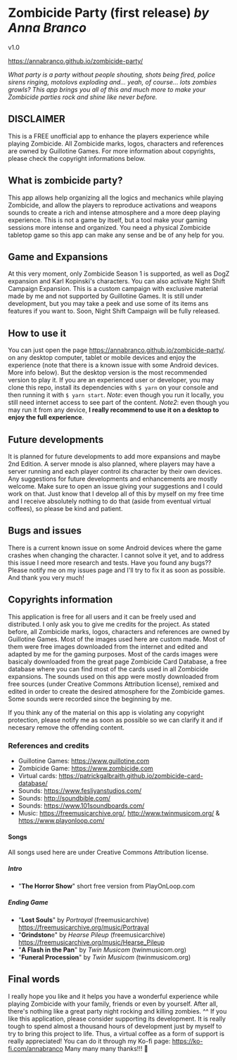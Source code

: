 # Zombicide Party (first release) _by Anna Branco_
v1.0

<https://annabranco.github.io/zombicide-party/>

_What party is a party without people shouting, shots being fired, police sirens ringing, motolovs exploding and... yeah, of course... lots zombies growls?
This app brings you all of this and much more to make your Zombicide parties rock and shine like never before._

## DISCLAIMER

This is a FREE unofficial app to enhance the players experience while playing Zombicide. All Zombicide marks, logos, characters and references are owned by Guillotine Games.
For more information about copyrights, please check the copyright informations below.

## What is zombicide party?

This app allows help organizing all the logics and mechanics while playing Zombicide, and allow the players to reproduce activations and weapons sounds to create a rich and intense atmosphere and a more deep playing experience.
This is not a game by itself, but a tool make your gaming sessions more intense and organized. You need a physical Zombicide tabletop game so this app can make any sense and be of any help for you.

## Game and Expansions

At this very moment, only Zombicide Season 1 is supported, as well as DogZ expansion and Karl Kopinski's characters. You can also activate Night Shift Campaign Expansion. This is a custom campaign with exclusive material made by me and not supported by Guillotine Games. It is still under development, but you may take a peek and use some of its items ans features if you want to. Soon, Night Shift Campaign will be fully released.

## How to use it

You can just open the page <https://annabranco.github.io/zombicide-party/>. on any desktop computer, tablet or mobile devices and enjoy the experience (note that there is a known issue with some Android devices. More info below). But the desktop version is the most recommended version to play it.
If you are an experienced user or developer, you may clone this repo, install its dependencies with `$ yarn` on your console and then running it with `$ yarn start`.
*Note*: even though you run it locally, you still need internet access to see part of the content.
*Note2*: even though you may run it from any device, **I really recommend to use it on a desktop to enjoy the full experience**.

## Future developments

It is planned for future developments to add more expansions and maybe 2nd Edition.
A server mnode is also planned, where players may have a server running and each player control its character by
their own devices. Any suggestions for future developments and enhancements are mostly welcome. Make sure to open an issue giving your suggestions and I could work on that. Just know that I develop all of this by myself on my free time and I receive absolutely nothing to do that (aside from eventual virtual coffees), so please be kind and patient.

## Bugs and issues

There is a current known issue on some Android devices where the game crashes when changing the character. I cannot solve it yet, and to address this issue I need more research and tests.
Have you found any bugs?? Please notify me on my issues page and I'll try to fix it as soon as possible.
And thank you very much!

## Copyrights information

This application is free for all users and it can be freely used and distributed. I only ask you to give me credits for the project.
As stated before, all Zombicide marks, logos, characters and references are owned by Guillotine Games.
Most of the images used here are custom made. Most of them were free images downloaded from the internet and edited and adapted by me for the gaming purposes.
Most of the cards images were basicaly downloaded from the great page Zombicide Card Database, a free database where you can find most of the cards used in all Zombicide expansions.
The sounds used on this app were mostly downloaded from free sources (under Creative Commons Attribution license), remixed and edited in order to create the desired atmosphere for the Zombicide games. Some sounds were recorded since the beginning by me.

If you think any of the material on this app is violating any copyright protection, please notify me as soon as possible so we can clarify it and if necesary remove the offending content.

### References and credits

- Guillotine Games: <https://www.guillotine.com>
- Zombicide Game: <https://www.zombicide.com>
- Virtual cards: <https://patrickgalbraith.github.io/zombicide-card-database/>
- Sounds: <https://www.fesliyanstudios.com/>
- Sounds: <http://soundbible.com/>
- Sounds: <https://www.101soundboards.com/>
- Music: <https://freemusicarchive.org/>, <http://www.twinmusicom.org/> & <https://www.playonloop.com/>

#### Songs

All songs used here are under Creative Commons Attribution license.

##### Intro

- "**The Horror Show**" short free version from PlayOnLoop.com

##### Ending Game

- "**Lost Souls**" by *Portrayal* (freemusicarchive) <https://freemusicarchive.org/music/Portrayal>
- "**Grindston**e" by *Hearse Pileup* (freemusicarchive) <https://freemusicarchive.org/music/Hearse_Pileup>
- "**A Flash in the Pan**" by *Twin Musicom* (twinmusicom.org)
- "**Funeral Procession**" by *Twin Musicom* (twinmusicom.org)

## Final words

I really hope you like and it helps you have a wonderful experience while playing Zombicide with your family, friends or even by yourself.
After all, there's nothing like a great party night rocking and killing zombies. ^^
If you like this application, please consider supporting its development. It is really tough to spend almost a thousand hours of development just by myself to try to bring this project to life. Thus, a virtual coffee as a form of support is really appreciated! You can do it through my Ko-fi page: <https://ko-fi.com/annabranco>
Many many many thanks!!! 🖤
